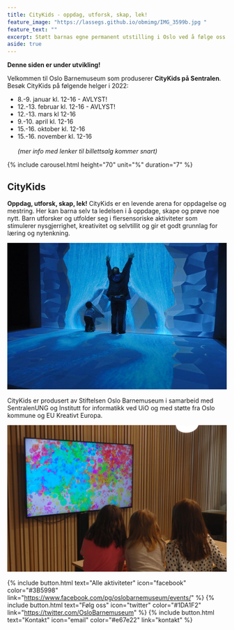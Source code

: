 ```yaml
---
title: CityKids - oppdag, utforsk, skap, lek!
feature_image: "https://lassegs.github.io/obmimg/IMG_3599b.jpg "
feature_text: ""
excerpt: Støtt barnas egne permanent utstilling i Oslo ved å følge oss i sosiale medier.
aside: true
---
```

**Denne siden er under utvikling!**

Velkommen til Oslo Barnemuseum som produserer **CityKids på Sentralen**. Besøk CityKids på følgende helger i 2022:

* 8.-9. januar kl. 12-16 - AVLYST!
* 12.-13. februar kl. 12-16 - AVLYST!
* 12.-13. mars kl 12-16
* 9.-10. april kl. 12-16 
* 15.-16. oktober kl. 12-16
* 15.-16. november kl. 12-16 \
  \
  *(mer info med lenker til billettsalg kommer snart)*

{% include carousel.html height="70" unit="%" duration="7" %}

## CityKids

**Oppdag, utforsk, skap, lek!** CityKids er en levende arena for oppdagelse og mestring. Her kan barna selv ta ledelsen i å oppdage, skape og prøve noe nytt. Barn utforsker og utfolder seg i flersensoriske aktiviteter som stimulerer nysgjerrighet, kreativitet og selvtillit og gir et godt grunnlag for læring og nytenkning.

![Virtual reality fossefall](https://raw.githubusercontent.com/lassegs/obmimg/master/waterfall.jpg)

CityKids er produsert av Stiftelsen Oslo Barnemuseum i samarbeid med SentralenUNG og Institutt for informatikk ved UiO og med støtte fra Oslo kommune og EU Kreativt Europa.

![Videoinstallasjon](https://raw.githubusercontent.com/lassegs/obmimg/master/P4080058.jpg)

{% include button.html text="Alle aktiviteter" icon="facebook" color="#3B5998" link="https://www.facebook.com/pg/oslobarnemuseum/events/" %} {% include button.html text="Følg oss" icon="twitter" color="#1DA1F2" link="https://twitter.com/OsloBarnemuseum" %} {% include button.html text="Kontakt" icon="email" color="#e67e22" link="kontakt" %}